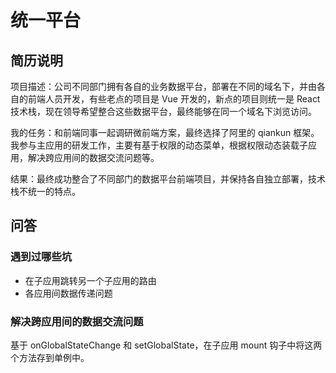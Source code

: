# 统一平台

## 简历说明

项目描述：公司不同部门拥有各自的业务数据平台，部署在不同的域名下，并由各自的前端人员开发，有些老点的项目是 Vue 开发的，新点的项目则统一是 React 技术栈，现在领导希望整合这些数据平台，最终能够在同一个域名下浏览访问。

我的任务：和前端同事一起调研微前端方案，最终选择了阿里的 qiankun 框架。我参与主应用的研发工作，主要有基于权限的动态菜单，根据权限动态装载子应用，解决跨应用间的数据交流问题等。

结果：最终成功整合了不同部门的数据平台前端项目，并保持各自独立部署，技术栈不统一的特点。

## 问答

### 遇到过哪些坑

- 在子应用跳转另一个子应用的路由
- 各应用间数据传递问题

### 解决跨应用间的数据交流问题

基于 onGlobalStateChange 和 setGlobalState，在子应用 mount 钩子中将这两个方法存到单例中。
